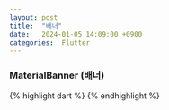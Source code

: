 ```yaml
---
layout: post
title:  "배너"
date:   2024-01-05 14:09:00 +0900
categories:  Flutter
---
```


### MaterialBanner (배너)

{% highlight dart %}
{% endhighlight %}